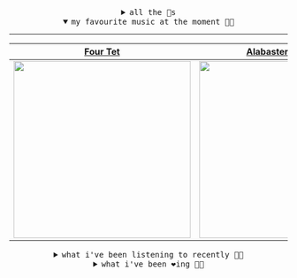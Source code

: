 <details>

<summary align="center"><samp>all the 🥚s</samp></summary>
<hr />

<a href="https://github.com/bitttttten"><img src="https://avatars2.githubusercontent.com/u/19930241?s=90&u=2aef7cbf4a59d361894145c97676391ec46fea4d&v=4" width="30" height="30" /><a href="https://github.com/pvinis"><img src="https://avatars0.githubusercontent.com/u/100233?s=90&v=4" width="30" height="30" />

<samp><a href="https://github.com/bitttttten/bitttttten/issues/1">become an 🥚</a></samp>

</details>

<details open>

<summary align="center"><samp>my favourite music at the moment 🎵🎶</samp></summary>
<hr />

<!-- toc -->

| [Four Tet](https://open.spotify.com/artist/7Eu1txygG6nJttLHbZdQOh)                                                                                               | [Alabaster DePlume](https://open.spotify.com/artist/3LfKt6bEMIfFIEryeai8Mm)                                                                                      | [Kara-Lis Coverdale](https://open.spotify.com/artist/5pHUdo5THDtmE9yu3iC2hA)                                                                                     | [Teebs](https://open.spotify.com/artist/2L2unNFaPbDxjg3NqzpqhJ)                                                                                                  |
| ---------------------------------------------------------------------------------------------------------------------------------------------------------------- | ---------------------------------------------------------------------------------------------------------------------------------------------------------------- | ---------------------------------------------------------------------------------------------------------------------------------------------------------------- | ---------------------------------------------------------------------------------------------------------------------------------------------------------------- |
| [<img src="https://i.scdn.co/image/f96458025a0640bf1d3c8f764a42ec21d4db1eae" width="320" height="auto">](https://open.spotify.com/artist/7Eu1txygG6nJttLHbZdQOh) | [<img src="https://i.scdn.co/image/8dcd7c992f677beb7e1e6140537a0c6fcf82f57f" width="320" height="auto">](https://open.spotify.com/artist/3LfKt6bEMIfFIEryeai8Mm) | [<img src="https://i.scdn.co/image/3ff62265284ff5857e0efb3030061bced7ac2144" width="320" height="auto">](https://open.spotify.com/artist/5pHUdo5THDtmE9yu3iC2hA) | [<img src="https://i.scdn.co/image/5ae35abbcca16ff670722c6f8f176b2314e6526d" width="320" height="auto">](https://open.spotify.com/artist/2L2unNFaPbDxjg3NqzpqhJ) |

<!-- tocstop -->

</details>

<details>

<summary align="center"><samp>what i've been listening to recently 🎵🎶</samp></summary>
<hr />

<!-- toc -->

| [Conditions<br />Rozi Plain](https://open.spotify.com/track/5ytV1QTnptD2N6lMLuy0Hx)                                                                             | [Kyoto<br />Phoebe Bridgers](https://open.spotify.com/track/49UDOG8DoBajXTJSTqfRMg)                                                                             | [Till Death<br />Japanese Breakfast](https://open.spotify.com/track/47AWNOz2XaEok0QZwYVynL)                                                                     | [Is It True - Four Tet Remix<br />Tame Impala, Four Tet](https://open.spotify.com/track/5Yc2SVCeXXcDdALmmXIslb)                                                 |
| --------------------------------------------------------------------------------------------------------------------------------------------------------------- | --------------------------------------------------------------------------------------------------------------------------------------------------------------- | --------------------------------------------------------------------------------------------------------------------------------------------------------------- | --------------------------------------------------------------------------------------------------------------------------------------------------------------- |
| [<img src="https://i.scdn.co/image/17f6c444a7941c0b57ad7e9626587fc16eca3f11" width="320" height="auto">](https://open.spotify.com/track/5ytV1QTnptD2N6lMLuy0Hx) | [<img src="https://i.scdn.co/image/1c90d650ee787a51e18e475584b595c9234eac48" width="320" height="auto">](https://open.spotify.com/track/49UDOG8DoBajXTJSTqfRMg) | [<img src="https://i.scdn.co/image/bbd086624a222bb8a528abea07acc91ff4124cb4" width="320" height="auto">](https://open.spotify.com/track/47AWNOz2XaEok0QZwYVynL) | [<img src="https://i.scdn.co/image/a7cb9fc6df8b68fdb071156add87284c3c941a04" width="320" height="auto">](https://open.spotify.com/track/5Yc2SVCeXXcDdALmmXIslb) |

<!-- tocstop -->

</details>

<details>

<summary align="center"><samp>what i've been ❤️ing 🎵🎶</samp></summary>
<hr />

<!-- toc -->

| [Are You with Me Now?<br />Cate le Bon](https://open.spotify.com/album/4Yw43xCuMTeeRUoqsOGdJK)                                                                  | [Luminous Spaces - Edit<br />Jon Hopkins, Kelly Lee Owens](https://open.spotify.com/album/7E1ug6ydBki9DydefZzG9F)                                               | [Grafts<br />Kara-Lis Coverdale](https://open.spotify.com/album/6hT28oOwJbnRX9qvxbXbTw)                                                                         | [Pine Trees<br />Mary Lattimore](https://open.spotify.com/album/1CoYuZnDfAqv2rbUpCgfQx)                                                                         |
| --------------------------------------------------------------------------------------------------------------------------------------------------------------- | --------------------------------------------------------------------------------------------------------------------------------------------------------------- | --------------------------------------------------------------------------------------------------------------------------------------------------------------- | --------------------------------------------------------------------------------------------------------------------------------------------------------------- |
| [<img src="https://i.scdn.co/image/ab67616d0000b273aa9fdcc0d9fa66c203b0b24c" width="320" height="auto">](https://open.spotify.com/album/4Yw43xCuMTeeRUoqsOGdJK) | [<img src="https://i.scdn.co/image/ab67616d0000b273ac8369c696789a6422ef8978" width="320" height="auto">](https://open.spotify.com/album/7E1ug6ydBki9DydefZzG9F) | [<img src="https://i.scdn.co/image/ab67616d0000b27306ccbf4ba7531b5f1dab00e6" width="320" height="auto">](https://open.spotify.com/album/6hT28oOwJbnRX9qvxbXbTw) | [<img src="https://i.scdn.co/image/ab67616d0000b2739e1b5c43d43d8c13cccc9fda" width="320" height="auto">](https://open.spotify.com/album/1CoYuZnDfAqv2rbUpCgfQx) |

<!-- tocstop -->

</details>
